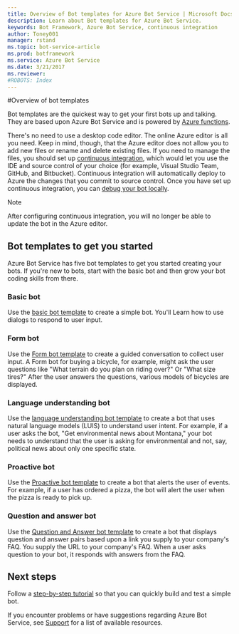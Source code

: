 ```yaml
---
title: Overview of Bot templates for Azure Bot Service | Microsoft Docs
description: Learn about Bot templates for Azure Bot Service.
keywords: Bot Framework, Azure Bot Service, continuous integration
author: Toney001
manager: rstand
ms.topic: bot-service-article
ms.prod: botframework
ms.service: Azure Bot Service
ms.date: 3/21/2017
ms.reviewer:
#ROBOTS: Index
---
```


#Overview of bot templates

Bot templates are the quickest way to get your first bots up and talking. They are based upon Azure Bot Service and is powered by <a href="https://docs.microsoft.com/en-us/azure/azure-functions/functions-reference" target="_blank">Azure functions</a>. 

There's no need to use a desktop code editor. The online Azure editor is all you need. Keep in mind, though, that the Azure editor does not allow you to add new files or rename and delete existing files. If you need to manage the files, you should set up [continuous integration](bot-framework-azure-continuous-integration.md), which would let you use the IDE and source control of your choice (for example, Visual Studio Team, GitHub, and Bitbucket). Continuous integration will automatically deploy to Azure the changes that you commit to source control. Once you have set up continuous integration, you can [debug your bot locally](bot-framework-azure-debug.md).

> [!NOTE]
> After configuring continuous integration, you will no longer be able to update the bot in the Azure editor.

## Bot templates to get you started
Azure Bot Service has five bot templates to get you started creating your bots. If you're new to bots, start with the basic bot and then grow your bot coding skills from there. 

### Basic bot

Use the [basic bot template](bot-framework-azure-basic-bot.md) to create a simple bot. You'll Learn how to use dialogs to respond to user input. 

### Form bot

Use the [Form bot template](bot-framework-azure-form-bot.md) to create a guided conversation to collect user input. A Form bot for buying a bicycle, for example, might ask the user questions like "What terrain do you plan on riding over?" Or "What size tires?" After the user answers the questions, various models  of bicycles are displayed.

### Language understanding bot

Use the [language understanding bot template](bot-framework-azure-natural-language-bot.md) to create a bot that uses natural language models (LUIS) to understand user intent. For example, if a user asks the bot, "Get environmental news about Montana," your bot needs to understand that the user is asking for environmental and not, say, political news about only one specific state.

### Proactive bot

Use the [Proactive bot template](bot-framework-azure-proactive-bot.md) to create a bot that alerts the user of events. For example, if a user has ordered a pizza, the bot will alert the user when the pizza is ready to pick up.
 
### Question and answer bot

Use the [Question and Answer bot template](bot-framework-azure-question-and-answer-bot.md) to create a bot that displays question and answer pairs based upon a link you supply to your company's FAQ. You supply the URL to your company's FAQ. When a user asks question to your bot, it responds with answers from the FAQ. 

## Next steps

Follow a [step-by-step tutorial](bot-framework-azure-getstarted.md) so that you can quickly build and test a simple bot.

If you encounter problems or have suggestions regarding Azure Bot Service, 
see [Support](resources-support.md) for a list of available resources. 

